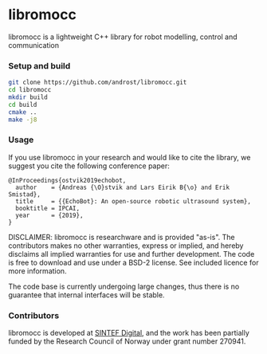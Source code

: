 libromocc
=========

libromocc is a lightweight C++ library for robot modelling, control and communication

### Setup and build

```bash
git clone https://github.com/androst/libromocc.git
cd libromocc
mkdir build
cd build
cmake ..
make -j8
```

### Usage

If you use libromocc in your research and would like to cite the library, we suggest you cite the following conference paper:

```
@InProceedings{ostvik2019echobot,
  author    = {Andreas {\O}stvik and Lars Eirik B{\o} and Erik Smistad},
  title     = {{EchoBot}: An open-source robotic ultrasound system},
  booktitle = IPCAI,
  year      = {2019},
}
```

DISCLAIMER: libromocc is researchware and is provided "as-is". The contributors makes no other warranties, express or 
implied, and hereby disclaims all implied warranties for use and further development. The code is free to download and 
use under a BSD-2 license. See included licence for more information.

The code base is currently undergoing large changes, thus there is no guarantee that internal interfaces will be stable.


### Contributors

libromocc is developed at [SINTEF Digital](http://www.sintef.no), and the work has been partially funded by the Research Council of Norway under grant number 270941.